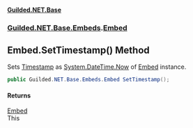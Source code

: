 
#### [Guilded.NET.Base](Guilded_NET_Base 'Guilded_NET_Base')
### [Guilded.NET.Base.Embeds](Guilded_NET_Base#Guilded_NET_Base_Embeds 'Guilded.NET.Base.Embeds').[Embed](Embed 'Guilded.NET.Base.Embeds.Embed')
## Embed.SetTimestamp() Method
Sets [Timestamp](Embed_Timestamp 'Guilded.NET.Base.Embeds.Embed.Timestamp') as [System.DateTime.Now](https://docs.microsoft.com/en-us/dotnet/api/System.DateTime.Now 'System.DateTime.Now') of [Embed](Embed 'Guilded.NET.Base.Embeds.Embed') instance.  
```csharp
public Guilded.NET.Base.Embeds.Embed SetTimestamp();
```

#### Returns
[Embed](Embed 'Guilded.NET.Base.Embeds.Embed')  
This
